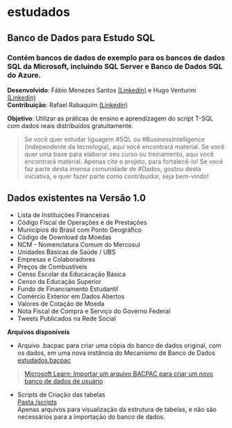 # estudados  
## Banco de Dados para Estudo SQL 
### Contém bancos de dados de exemplo para os bancos de dados SQL da Microsoft, incluindo SQL Server e Banco de Dados SQL do Azure.

**Desenvolvido**: Fábio Menezes Santos [(Linkedin)](https://www.linkedin.com/in/fabioms) e Hugo Venturini [(Linkedin)](https://www.linkedin.com/in/hugoventurini-excel-and-powerbi)  
**Contribuição**: Rafael Rabaquim [(Linkedin)](https://www.linkedin.com/in/rafael-rabaquim)

**Objetivo**: Utilizar as práticas de ensino e aprendizagem do script T-SQL com dados reais distribuídos gratuitamente. 


> Se você quer estudar liguagem #SQL ou #BusinessIntelligence (independente da tecnologia), aqui você encontrará material.
> Se você quer uma base para elaborar seu curso ou treinamento, aqui você encontrará material. Apenas cite o projeto, para fortalecê-lo!
> Se você faz parte desta imensa comunidade de #Dados, gostou desta iniciativa, e quer fazer parte como contribuidor, seja bem-vindo!


## **Dados existentes na Versão 1.0**
- Lista de Instituições Financeiras
- Código Fiscal de Operações e de Prestações
- Municípios do Brasil com Ponto Geográfico
- Código de Download da Moedas
- NCM - Nomenclatura Comum do Mercosul
- Unidades Básicas de Saúde / UBS
- Empresas e Colaboradores
- Preços de Combustíveis
- Censo Escolar da Educacação Básica
- Censo da Educação Superior
- Fundo de Financiamento Estudantil
- Comércio Exterior em Dados Abertos
- Valores de Cotação de Moeda
- Nota Fiscal de Compra e Serviço do Governo Federal
- Tweets Publicados na Rede Social

**Arquivos disponíveis**
- Arquivo .bacpac para criar uma cópia do banco de dados original, com os dados, em uma nova instância do Mecanismo de Banco de Dados  
[estudados.bacpac](/estudados.bacpac)  
> [Microsoft Learn: Importar um arquivo BACPAC para criar um novo banco de dados de usuário](https://learn.microsoft.com/pt-br/sql/relational-databases/data-tier-applications/import-a-bacpac-file-to-create-a-new-user-database?view=sql-server-ver16&WT.mc_id=DP-MVP-5004844)

- Scripts de Criação das tabelas  
[Pasta /scripts](/scripts)  
Apenas arquivos para visualização da estrutura de tabelas, e não são necessários para a importação do banco de dados. 
